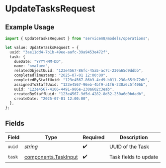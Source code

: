 # UpdateTasksRequest

## Example Usage

```typescript
import { UpdateTasksRequest } from "servicem8/models/operations";

let value: UpdateTasksRequest = {
  uuid: "3ae11dd4-7b1b-49ee-aafc-39a9453e472f",
  task: {
    dueDate: "YYYY-MM-DD",
    name: "<value>",
    relatedObjectUuid: "123e4567-86fc-45a5-ac7c-230a65d9ddbb",
    completedTimestamp: "2025-07-01 12:00:00",
    completedByStaffUuid: "123e4567-86b3-4cd9-b011-230a65fb72db",
    assignedToStaffUuid: "123e4567-96eb-4bf9-a1f6-230a6c5f406b",
    uuid: "123e4567-4106-4491-986e-230a602c3eab",
    createdByStaffUuid: "123e4567-9d5d-4282-8d32-230a6d0bdadb",
    createDate: "2025-07-01 12:00:00",
  },
};
```

## Fields

| Field                                                        | Type                                                         | Required                                                     | Description                                                  |
| ------------------------------------------------------------ | ------------------------------------------------------------ | ------------------------------------------------------------ | ------------------------------------------------------------ |
| `uuid`                                                       | *string*                                                     | :heavy_check_mark:                                           | UUID of the Task                                             |
| `task`                                                       | [components.TaskInput](../../models/components/taskinput.md) | :heavy_check_mark:                                           | Task fields to update                                        |